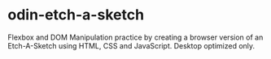 # odin-etch-a-sketch

Flexbox and DOM Manipulation practice by creating a browser version of an Etch-A-Sketch using HTML, CSS and JavaScript. Desktop optimized only.
